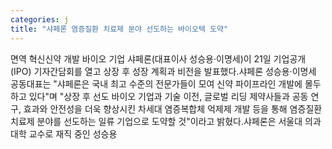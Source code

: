 ```yaml
---
categories: j
title: "샤페론 염증질환 치료제 분야 선도하는 바이오텍 도약"
---
```

면역 혁신신약 개발 바이오 기업 샤페론(대표이사 성승용·이명세)이 21일 기업공개(IPO) 기자간담회를 열고 상장 후 성장 계획과 비전을 발표했다.샤페론 성승용·이명세 공동대표는 "샤페론은 국내 최고 수준의 전문가들이 모여 신약 파이프라인 개발에 몰두하고 있다"며 "상장 후 선도 바이오 기업과 기술 이전, 글로벌 리딩 제약사들과 공동 연구, 효과와 안전성을 더욱 향상시킨 차세대 염증복합체 억제제 개발 등을 통해 염증질환 치료제 분야를 선도하는 일류 기업으로 도약할 것"이라고 밝혔다.샤페론은 서울대 의과대학 교수로 재직 중인 성승용